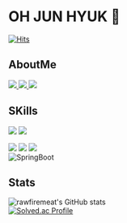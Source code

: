 # OH JUN HYUK 🤖
[![Hits](https://hits.seeyoufarm.com/api/count/incr/badge.svg?url=https%3A%2F%2Fgithub.com%2Frawfiremeat&count_bg=%2379C83D&title_bg=%23555555&icon=&icon_color=%23E7E7E7&title=hits&edge_flat=false)](https://hits.seeyoufarm.com)
## AboutMe

  <a href="https://velog.io/@9409velog/posts">
    <img src="https://img.shields.io/badge/-Velog-20C997?style=plastic&logo=Velog&logoColor=white"/>
  </a>

  <a href="mailto:oj041088@gmail.com">
    <img src="http://img.shields.io/badge/-Gmail-EA4335?style=plastic&logo=Gmail&logoColor=white&link=mailto:oj041088@gmail.com"/>
  </a>

  <a href="https://www.instagram.com/5jun_99/">
<img src="https://img.shields.io/badge/-Instagram-E4405F?style=plastic&logo=Instagram&logoColor=white"/>
  </a>

## SKills
<img src="https://img.shields.io/badge/Git-F05032?style=plastic&logo=Git&logoColor=white"/> <img src="https://img.shields.io/badge/Github-222222?style=plastic&logo=Github&logoColor=white"/>

<img src="https://img.shields.io/badge/Java-007396?style=plastic&logo=coffeescript&logoColor=white"/> <img src="https://img.shields.io/badge/MySQL-4479A1?style=plastic&logo=MySQL&logoColor=white"/> <img src="https://img.shields.io/badge/Python-3776AB?style=plasic&logo=Python&logoColor=white"/> <br>
![SpringBoot](https://img.shields.io/badge/Spring-white.svg?&style=for-the-badge&logo=Spring&logoColor=32CD32)
<br>
## Stats
![rawfiremeat's GitHub stats](https://github-readme-stats.vercel.app/api?username=rawfiremeat&show=)
<br>
[![Solved.ac Profile](http://mazassumnida.wtf/api/v2/generate_badge?boj=oj0410)](https://solved.ac/oj0410/)

<!--
**rawfiremeat/rawfiremeat** is a ✨ _special_ ✨ repository because its `README.md` (this file) appears on your GitHub profile.

Here are some ideas to get you started:

- 🔭 I’m currently working on ...
- 🌱 I’m currently learning ...
- 👯 I’m looking to collaborate on ...
- 🤔 I’m looking for help with ...
- 💬 Ask me about ...
- 📫 How to reach me: ...
- 😄 Pronouns: ...
- ⚡ Fun fact: ...
-->
